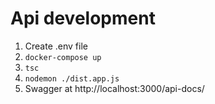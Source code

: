 # Api development
1. Create .env file
2. `docker-compose up`
3. `tsc`
4. `nodemon ./dist.app.js`
5. Swagger at http://localhost:3000/api-docs/
